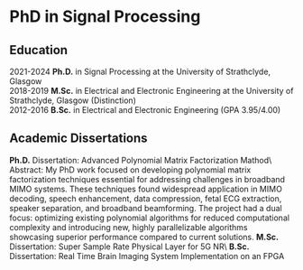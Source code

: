 # PhD in Signal Processing
## Education
2021-2024 **Ph.D.** in Signal Processing at the University of Strathclyde, Glasgow\
2018-2019 **M.Sc.** in Electrical and Electronic Engineering at the University of Strathclyde, Glasgow (Distinction)\
2012-2016 **B.Sc.** in Electrical and Electronic Engineering (GPA 3.95/4.00)
## Academic Dissertations
**Ph.D.** Dissertation: Advanced Polynomial Matrix Factorization Mathod\\
Abstract: My PhD work focused on developing polynomial matrix factorization techniques essential
for addressing challenges in broadband MIMO systems. These techniques found widespread
application in MIMO decoding, speech enhancement, data compression, fetal ECG
extraction, speaker separation, and broadband beamforming. The project had a dual focus:
optimizing existing polynomial algorithms for reduced computational complexity and
introducing new, highly parallelizable algorithms showcasing superior performance
compared to current solutions.
**M.Sc.** Dissertation: Super Sample Rate Physical Layer for 5G NR\\
**B.Sc.** Dissertation: Real Time Brain Imaging System Implementation on an FPGA
